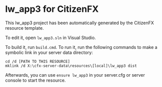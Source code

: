 # lw_app3 for CitizenFX

This lw_app3 project has been automatically generated by the CitizenFX resource template.

To edit it, open `lw_app3.sln` in Visual Studio.

To build it, run `build.cmd`. To run it, run the following commands to make a symbolic link in your server data directory:

```dos
cd /d [PATH TO THIS RESOURCE]
mklink /d X:\cfx-server-data\resources\[local]\lw_app3 dist
```

Afterwards, you can use `ensure lw_app3` in your server.cfg or server console to start the resource.